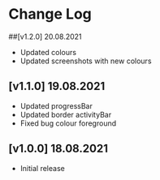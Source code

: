 # Change Log

##[v1.2.0] 20.08.2021
- Updated colours
- Updated screenshots with new colours
## [v1.1.0] 19.08.2021
- Updated progressBar
- Updated border activityBar
- Fixed bug colour foreground

## [v1.0.0] 18.08.2021
- Initial release
